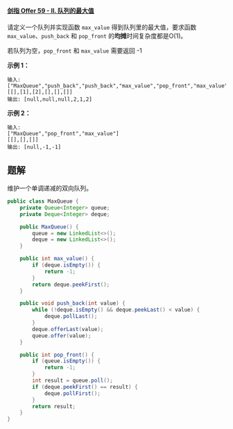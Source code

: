 #### [剑指 Offer 59 - II. 队列的最大值](https://leetcode-cn.com/problems/dui-lie-de-zui-da-zhi-lcof/)



请定义一个队列并实现函数 `max_value` 得到队列里的最大值，要求函数`max_value`、`push_back` 和 `pop_front` 的**均摊**时间复杂度都是O(1)。

若队列为空，`pop_front` 和 `max_value` 需要返回 -1

**示例 1：**

```
输入:
["MaxQueue","push_back","push_back","max_value","pop_front","max_value"]
[[],[1],[2],[],[],[]]
输出: [null,null,null,2,1,2]
```

**示例 2：**

```
输入:
["MaxQueue","pop_front","max_value"]
[[],[],[]]
输出: [null,-1,-1]
```



## 题解

维护一个单调递减的双向队列。

```java
public class MaxQueue {
    private Queue<Integer> queue;
    private Deque<Integer> deque;

    public MaxQueue() {
        queue = new LinkedList<>();
        deque = new LinkedList<>();
    }

    public int max_value() {
        if (deque.isEmpty()) {
            return -1;
        }
        return deque.peekFirst();
    }

    public void push_back(int value) {
        while (!deque.isEmpty() && deque.peekLast() < value) {
            deque.pollLast();
        }
        deque.offerLast(value);
        queue.offer(value);
    }

    public int pop_front() {
        if (queue.isEmpty()) {
            return -1;
        }
        int result = queue.poll();
        if (deque.peekFirst() == result) {
            deque.pollFirst();
        }
        return result;
    }
}
```
